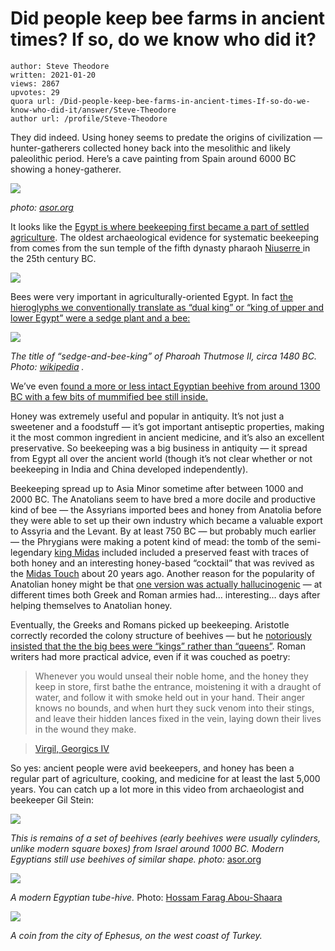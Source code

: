 # Did people keep bee farms in ancient times? If so, do we know who did it?

	author: Steve Theodore
	written: 2021-01-20
	views: 2867
	upvotes: 29
	quora url: /Did-people-keep-bee-farms-in-ancient-times-If-so-do-we-know-who-did-it/answer/Steve-Theodore
	author url: /profile/Steve-Theodore


They did indeed. Using honey seems to predate the origins of civilization — hunter-gatherers collected honey back into the mesolithic and likely paleolithic period. Here’s a cave painting from Spain around 6000 BC showing a honey-gatherer.

![](https://qph.fs.quoracdn.net/main-qimg-566236181283b5521fc90c9576950204)

_photo:_ _[asor.org](https://www.asor.org/anetoday/2020/05/ancient-lands-honey)_ 

It looks like the [Egypt is where beekeeping first became a part of settled agriculture](https://www.planetbee.org/planet-bee-blog//the-sacred-bee-bees-in-ancient-egypt#:~:text=Beekeeping%20has%20been%20practiced%20for,one%20on%20top%20of%20another.). The oldest archaeological evidence for systematic beekeeping from comes from the sun temple of the fifth dynasty pharaoh [Niuserre ](https://en.wikipedia.org/wiki/Nyuserre_Ini)in the 25th century BC.

![](https://qph.fs.quoracdn.net/main-qimg-6b7ce353fe25c5b83dca181e05bbc20d)

Bees were very important in agriculturally-oriented Egypt. In fact [the hieroglyphs we conventionally translate as “dual king” or “king of upper and lower Egypt” were a sedge plant and a bee:](https://en.wikipedia.org/wiki/Prenomen_(Ancient_Egypt))

![](https://qph.fs.quoracdn.net/main-qimg-4cd36decd02ba86bf9b0957ec74ee01a)

_The title of “sedge-and-bee-king” of Pharoah Thutmose II, circa 1480 BC. Photo:_ _[wikipedia](https://en.wikipedia.org/wiki/Prenomen_(Ancient_Egypt))_ _._ 

We’ve even [found a more or less intact Egyptian beehive from around 1300 BC with a few bits of mummified bee still inside.](https://egyptmanchester.wordpress.com/2012/08/10/beekeeping-in-ancient-egypt-and-today/)

Honey was extremely useful and popular in antiquity. It’s not just a sweetener and a foodstuff — it’s got important antiseptic properties, making it the most common ingredient in ancient medicine, and it’s also an excellent preservative. So beekeeping was a big business in antiquity — it spread from Egypt all over the ancient world (though it’s not clear whether or not beekeeping in India and China developed independently).

Beekeeping spread up to Asia Minor sometime after between 1000 and 2000 BC. The Anatolians seem to have bred a more docile and productive kind of bee — the Assyrians imported bees and honey from Anatolia before they were able to set up their own industry which became a valuable export to Assyria and the Levant. By at least 750 BC — but probably much earlier — the Phrygians were making a potent kind of mead: the tomb of the semi-legendary [king Midas](https://en.wikipedia.org/wiki/Midas) included included a preserved feast with traces of both honey and an interesting honey-based “cocktail” that was revived as the [Midas Touch](https://www.dogfish.com/brewery/beer/midas-touch) about 20 years ago. Another reason for the popularity of Anatolian honey might be that [one version was actually hallucinogenic](https://modernfarmer.com/2014/09/strange-history-hallucinogenic-mad-honey/) — at different times both Greek and Roman armies had… interesting… days after helping themselves to Anatolian honey.

Eventually, the Greeks and Romans picked up beekeeping. Aristotle correctly recorded the colony structure of beehives — but he [notoriously insisted that the the big bees were “kings” rather than “queens”](https://www.sciencedirect.com/science/article/pii/S0960982207009943#:~:text=Aristotle%20recognised%20up%20to%20nine,no%20sting%20and%20is%20stupid%E2%80%9D.&text=He%20had%20observed%20bees%20swarming%20and%20following%20their%20'king'.). Roman writers had more practical advice, even if it was couched as poetry:

> Whenever you would unseal their noble home, and the honey
they keep in store, first bathe the entrance, moistening it
with a draught of water, and follow it with smoke held out
in your hand. Their anger knows no bounds, and when hurt
they suck venom into their stings, and leave their hidden lances
fixed in the vein, laying down their lives in the wound they make.

> [Virgil, Georgics IV](https://www.poetryintranslation.com/PITBR/Latin/VirgilGeorgicsIV.php#anchor_Toc534524375)

So yes: ancient people were avid beekeepers, and honey has been a regular part of agriculture, cooking, and medicine for at least the last 5,000 years. You can catch up a lot more in this video from archaeologist and beekeeper Gil Stein:



![](https://qph.fs.quoracdn.net/main-qimg-693e4ab700d6d2b585bb9d1345b78b94)

_This is remains of a set of beehives (early beehives were usually cylinders, unlike modern square boxes) from Israel around 1000 BC. Modern Egyptians still use beehives of similar shape. photo:_ [ asor.org](https://www.asor.org/anetoday/2020/05/ancient-lands-honey)

![](https://qph.fs.quoracdn.net/main-qimg-98c20acfff3d51509402dcb55b15a572)

_A modern Egyptian tube-hive._ Photo: [Hossam Farag Abou-Shaara](http://pcela.rs/Egyptian_Beekeeping_2.htm)

![](https://qph.fs.quoracdn.net/main-qimg-7069103653cb08a7a0803719ef7dba70)

_A coin from the city of Ephesus, on the west coast of Turkey._ 

